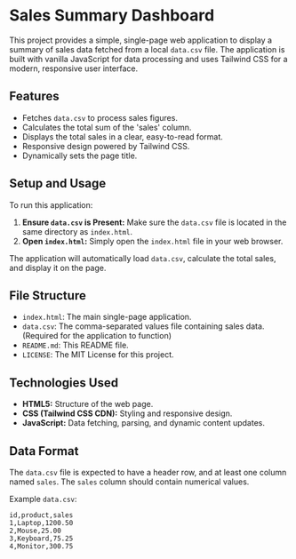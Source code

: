 # Sales Summary Dashboard

This project provides a simple, single-page web application to display a summary of sales data fetched from a local `data.csv` file. The application is built with vanilla JavaScript for data processing and uses Tailwind CSS for a modern, responsive user interface.

## Features

*   Fetches `data.csv` to process sales figures.
*   Calculates the total sum of the 'sales' column.
*   Displays the total sales in a clear, easy-to-read format.
*   Responsive design powered by Tailwind CSS.
*   Dynamically sets the page title.

## Setup and Usage

To run this application:

1.  **Ensure `data.csv` is Present:** Make sure the `data.csv` file is located in the same directory as `index.html`.
2.  **Open `index.html`:** Simply open the `index.html` file in your web browser.

The application will automatically load `data.csv`, calculate the total sales, and display it on the page.

## File Structure

*   `index.html`: The main single-page application.
*   `data.csv`: The comma-separated values file containing sales data. (Required for the application to function)
*   `README.md`: This README file.
*   `LICENSE`: The MIT License for this project.

## Technologies Used

*   **HTML5:** Structure of the web page.
*   **CSS (Tailwind CSS CDN):** Styling and responsive design.
*   **JavaScript:** Data fetching, parsing, and dynamic content updates.

## Data Format

The `data.csv` file is expected to have a header row, and at least one column named `sales`. The `sales` column should contain numerical values.

Example `data.csv`:
```csv
id,product,sales
1,Laptop,1200.50
2,Mouse,25.00
3,Keyboard,75.25
4,Monitor,300.75
```